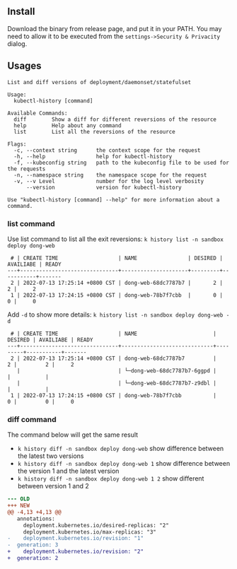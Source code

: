 ## Install
Download the binary from release page, and put it in your PATH. You may need to allow it to be executed from the `settings->Security & Privacity` dialog.

## Usages


``` text
List and diff versions of deployment/daemonset/statefulset

Usage:
  kubectl-history [command]

Available Commands:
  diff        Show a diff for different reversions of the resource
  help        Help about any command
  list        List all the reversions of the resource

Flags:
  -c, --context string      the context scope for the request
  -h, --help                help for kubectl-history
  -f, --kubeconfig string   path to the kubeconfig file to be used for the requests
  -n, --namespace string    the namespace scope for the request
  -v, --v Level             number for the log level verbosity
      --version             version for kubectl-history

Use "kubectl-history [command] --help" for more information about a command.

```

### list command

Use list command to list all the exit reversions: `k history list -n sandbox deploy dong-web`

``` text
 # | CREATE TIME                   | NAME                | DESIRED | AVAILIABE | READY
---+-------------------------------+---------------------+---------+-----------+-------
 2 | 2022-07-13 17:25:14 +0800 CST | dong-web-68dc7787b7 |       2 |         2 |     2
 1 | 2022-07-13 17:24:15 +0800 CST | dong-web-78b7f7cbb  |       0 |         0 |     0
```

Add `-d` to show more details: `k history list -n sandbox deploy dong-web -d`

``` text
 # | CREATE TIME                   | NAME                        | DESIRED | AVAILIABE | READY
---+-------------------------------+-----------------------------+---------+-----------+-------
 2 | 2022-07-13 17:25:14 +0800 CST | dong-web-68dc7787b7         |       2 |         2 |     2
   |                               | └─dong-web-68dc7787b7-6ggpd |         |           |
   |                               | └─dong-web-68dc7787b7-z9dbl |         |           |
 1 | 2022-07-13 17:24:15 +0800 CST | dong-web-78b7f7cbb          |       0 |         0 |     0
```

### diff command

The command below will get the same result
- `k history diff -n sandbox deploy dong-web` show difference between the latest two versions
- `k history diff -n sandbox deploy dong-web 1` show difference between the version 1 and the latest version
- `k history diff -n sandbox deploy dong-web 1 2` show different between version 1 and 2


``` diff
--- OLD
+++ NEW
@@ -4,13 +4,13 @@
   annotations:
     deployment.kubernetes.io/desired-replicas: "2"
     deployment.kubernetes.io/max-replicas: "3"
-    deployment.kubernetes.io/revision: "1"
-  generation: 3
+    deployment.kubernetes.io/revision: "2"
+  generation: 2
```
